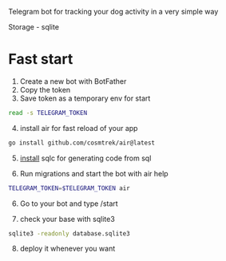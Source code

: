 Telegram bot for tracking your dog activity in a very simple way

Storage - sqlite

# Fast start

1. Create a new bot with BotFather
2. Copy the token
3. Save token as a temporary env for start

```bash
read -s TELEGRAM_TOKEN
```

4. install air for fast reload of your app

```bash
go install github.com/cosmtrek/air@latest
```

5. [install](https://docs.sqlc.dev/en/latest/overview/install.html) sqlc for generating code from sql

6. Run migrations and start the bot with air help

```bash
TELEGRAM_TOKEN=$TELEGRAM_TOKEN air
```

6. Go to your bot and type /start

7. check your base with sqlite3

```bash
sqlite3 -readonly database.sqlite3
```

8. deploy it whenever you want
